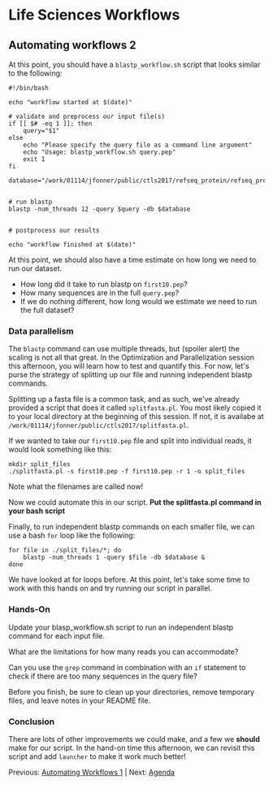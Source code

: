# Life Sciences Workflows

## Automating workflows 2

At this point, you should have a `blastp_workflow.sh` script that looks similar to the following:

```
#!/bin/bash

echo "workflow started at $(date)"

# validate and preprocess our input file(s)
if [[ $# -eq 1 ]]; then
	query="$1"
else
	echo "Please specify the query file as a command line argument"
    echo "Usage: blastp_workflow.sh query.pep"
    exit 1
fi

database="/work/01114/jfonner/public/ctls2017/refseq_protein/refseq_protein"


# run blastp
blastp -num_threads 12 -query $query -db $database


# postprocess our results

echo "workflow finished at $(date)"
```

At this point, we should also have a time estimate on how long we need to run our dataset.

- How long did it take to run blastp on `first10.pep`?
- How many sequences are in the full `query.pep`?
- If we do nothing different, how long would we estimate we need to run the full dataset?

### Data parallelism

The `blastp` command can use multiple threads, but (spoiler alert) the scaling is not all that great.  In the Optimization and Parallelization session this afternoon, you will learn how to test and quantify this.  For now, let's purse the strategy of splitting up our file and running independent blastp commands.

Splitting up a fasta file is a common task, and as such, we've already provided a script that does it called `splitfasta.pl`.  You most likely copied it to your local directory at the beginning of this session.  If not, it is availabe at `/work/01114/jfonner/public/ctls2017/splitfasta.pl`.

If we wanted to take our `first10.pep` file and split into individual reads, it would look something like this:

```
mkdir split_files
./splitfasta.pl -s first10.pep -f first10.pep -r 1 -o split_files
```

Note what the filenames are called now!

Now we could automate this in our script. **Put the splitfasta.pl command in your bash script**

Finally, to run independent blastp commands on each smaller file, we can use a bash `for` loop like the following:

```
for file in ./split_files/*; do
    blastp -num_threads 1 -query $file -db $database &
done
```

We have looked at for loops before.  At this point, let's take some time to work with this hands on and try running our script in parallel.

### Hands-On

Update your blasp_workflow.sh script to run an independent blastp command for each input file.

What are the limitations for how many reads you can accommodate?

Can you use the `grep` command in combination with an `if` statement to check if there are too many sequences in the query file?

Before you finish, be sure to clean up your directories, remove temporary files, and leave notes in your README file.

### Conclusion

There are lots of other improvements we could make, and a few we **should** make for our script.  In the hand-on time this afternoon, we can revisit this script and add `launcher` to make it work much better!


Previous: [Automating Workflows 1](workflows1_2.md) | Next: [Agenda](../../index.md)